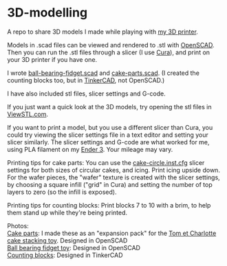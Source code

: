 # 3D-modelling

A repo to share 3D models I made while playing with [my 3D printer](https://www.creality.com/goods-detail/ender-3-3d-printer).
  
Models in .scad files can be viewed and rendered to .stl with [OpenSCAD](http://openscad.org/).
Then you can run the .stl files through a slicer (I use [Cura](https://ultimaker.com/software/ultimaker-cura)), and print on your 3D printer if you have one.
  
I wrote  [ball-bearing-fidget.scad](https://github.com/fullerenedream/3D-modelling/blob/main/ball-bearing-fidget/ball-bearing-fidget.scad) and  [cake-parts.scad](https://github.com/fullerenedream/3D-modelling/blob/main/cake-parts/cake-parts.scad). (I created the counting blocks too, but in [TinkerCAD](https://www.tinkercad.com/), not OpenSCAD.)
  
I have also included stl files, slicer settings and G-code.
  
If you just want a quick look at the 3D models, try opening the stl files in [ViewSTL.com](https://www.viewstl.com/).
  
If you want to print a model, but you use a different slicer than Cura, you could try viewing the slicer settings file in a text editor and setting your slicer similarly. The slicer settings and G-code are what worked for me, using PLA filament on my [Ender 3](https://www.creality3dofficial.com/products/official-creality-ender-3-3d-printer). Your mileage may vary.
  
Printing tips for cake parts:
You can use the [cake-circle.inst.cfg](https://github.com/fullerenedream/3D-modelling/blob/main/cake-parts/cura-slicer-settings/cake-circle.inst.cfg) slicer settings for both sizes of circular cakes, and icing. Print icing upside down. For the wafer pieces, the "wafer" texture is created with the slicer settings, by choosing a square infill ("grid" in Cura) and setting the number of top layers to zero (so the infill is exposed).
  
Printing tips for counting blocks:
Print blocks 7 to 10 with a brim, to help them stand up while they're being printed.
  
Photos:  
[Cake parts](https://photos.app.goo.gl/GEJp1zVCgxGtLcqk7): I made these as an "expansion pack" for the [Tom et Charlotte cake stacking toy](https://www.amazon.ca/DJECO-Charlotte-Tom-DJ06610-japan/dp/B006CFJJB8). Designed in OpenSCAD  
[Ball bearing fidget toy](https://photos.app.goo.gl/ymF5GnSVvGzaD9kc9): Designed in OpenSCAD  
[Counting blocks](https://photos.app.goo.gl/Z6pQyTPhiAEHVYsG9): Designed in TinkerCAD
